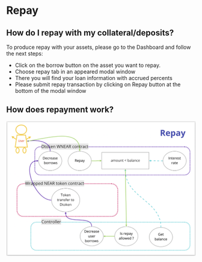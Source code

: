 # Repay

## How do I repay with my collateral/deposits?

To produce repay with your assets, please go to the Dashboard and follow the next steps:

* Click on the borrow button on the asset you want to repay.
* Choose repay tab in an appeared modal window
* There you will find your loan information with accrued percents
* Please submit repay transaction by clicking on Repay button at the bottom of the modal window

## How does repayment work?

![](../.gitbook/assets/repay.png)
